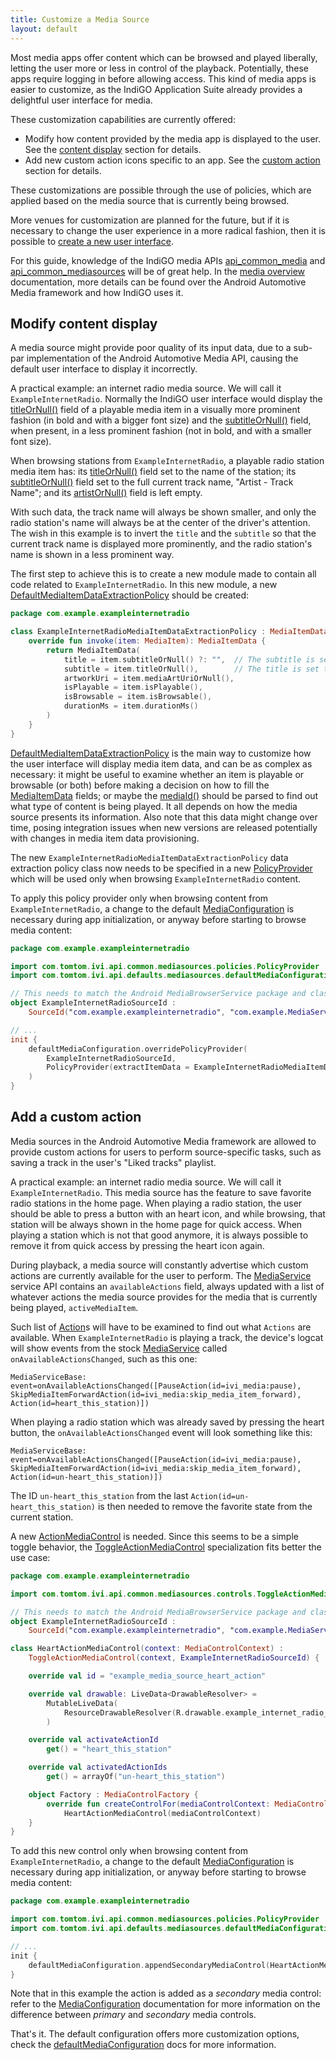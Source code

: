 ```yaml
---
title: Customize a Media Source
layout: default
---
```


Most media apps offer content which can be browsed and played liberally, letting the user more or
less in control of the playback. Potentially, these apps require logging in before allowing access.
This kind of media apps is easier to customize, as the IndiGO Application Suite already provides a
delightful user interface for media.

These customization capabilities are currently offered:
- Modify how content provided by the media app is displayed to the user.
  See the [content display](#modify-content-display) section for details.
- Add new custom action icons specific to an app.
  See the [custom action](#add-a-custom-action) section for details.

These customizations are possible through the use of policies, which are applied based on the
media source that is currently being browsed.

More venues for customization are planned for the future, but if it is necessary to change the user
experience in a more radical fashion, then it is possible to 
[create a new user interface](/indigo/documentation/tutorials-and-examples/media/create-a-new-media-user-interface).

For this guide, knowledge of the IndiGO media APIs [api_common_media](TTIVI_INDIGO_API) 
and [api_common_mediasources](TTIVI_INDIGO_API)
will be of great help. In the 
[media overview](/indigo/documentation/developing/platform-domains/media) documentation, more 
details can be found over the Android Automotive Media framework and how IndiGO uses it.

## Modify content display

A media source might provide poor quality of its input data, due to a sub-par implementation of the
Android Automotive Media API, causing the default user interface to display it incorrectly.

A practical example: an internet radio media source. We will call it `ExampleInternetRadio`.
Normally the IndiGO user interface would display the [titleOrNull()](TTIVI_INDIGO_API)
field of a playable media item in a visually more prominent fashion (in bold and with a bigger font
size) and the [subtitleOrNull()](TTIVI_INDIGO_API) field, when present, in a less prominent fashion 
(not in bold, and with a smaller font size).

When browsing stations from `ExampleInternetRadio`, a playable radio station media item has: its
[titleOrNull()](TTIVI_INDIGO_API) field set to the name of the station; its
[subtitleOrNull()](TTIVI_INDIGO_API) field set to the full current track name,
"Artist - Track Name"; and its [artistOrNull()](TTIVI_INDIGO_API) field is left
empty.

With such data, the track name will always be shown smaller, and only the radio station's name will
always be at the center of the driver's attention. 
The wish in this example is to invert the `title` and the `subtitle` so that the current track name
is displayed more prominently, and the radio station's name is shown in a less prominent way.

The first step to achieve this is to create a new module made to contain all code related to
`ExampleInternetRadio`.
In this new module, a new [DefaultMediaItemDataExtractionPolicy](TTIVI_INDIGO_API)
should be created:

```kotlin
package com.example.exampleinternetradio

class ExampleInternetRadioMediaItemDataExtractionPolicy : MediaItemDataExtractionPolicy {
    override fun invoke(item: MediaItem): MediaItemData {
        return MediaItemData(
            title = item.subtitleOrNull() ?: "",  // The subtitle is set to the title field.
            subtitle = item.titleOrNull(),        // The title is set to the subtitle field.
            artworkUri = item.mediaArtUriOrNull(),
            isPlayable = item.isPlayable(),
            isBrowsable = item.isBrowsable(),
            durationMs = item.durationMs()
        )
    }
}
```

[DefaultMediaItemDataExtractionPolicy](TTIVI_INDIGO_API)
is the main way to customize how the user interface will display media item data, and can be as
complex as necessary: it might be useful to examine whether an item is playable or browsable (or
both) before making a decision on how to fill the [MediaItemData](TTIVI_INDIGO_API)
fields; or maybe the [mediaId()](TTIVI_INDIGO_API) should be parsed to find
out what type of content is being played. It all depends on how the media source presents its
information. Also note that this data might change over time, posing integration issues when new
versions are released potentially with changes in media item data provisioning.

The new `ExampleInternetRadioMediaItemDataExtractionPolicy` data extraction policy class now needs
to be specified in a new [PolicyProvider](TTIVI_INDIGO_API)
which will be used only when browsing `ExampleInternetRadio` content.

To apply this policy provider only when browsing content from `ExampleInternetRadio`, a change to
the default [MediaConfiguration](TTIVI_INDIGO_API) is
necessary during app initialization, or anyway before starting to browse media content:

```kotlin
package com.example.exampleinternetradio

import com.tomtom.ivi.api.common.mediasources.policies.PolicyProvider
import com.tomtom.ivi.api.defaults.mediasources.defaultMediaConfiguration

// This needs to match the Android MediaBrowserService package and class name of the media source.
object ExampleInternetRadioSourceId :
    SourceId("com.example.exampleinternetradio", "com.example.MediaService")

// ...
init {
    defaultMediaConfiguration.overridePolicyProvider(
        ExampleInternetRadioSourceId,
        PolicyProvider(extractItemData = ExampleInternetRadioMediaItemDataExtractionPolicy())
    )
}
```

## Add a custom action

Media sources in the Android Automotive Media framework are allowed to provide custom actions for
users to perform source-specific tasks, such as saving a track in the user's "Liked tracks"
playlist.

A practical example: an internet radio media source. We will call it `ExampleInternetRadio`.
This media source has the feature to save favorite radio stations in the home page. When playing a
radio station, the user should be able to press a button with an heart icon, and while browsing,
that station will be always shown in the home page for quick access. When playing a station which is
not that good anymore, it is always possible to remove it from quick access by pressing the heart
icon again.

During playback, a media source will constantly advertise which custom actions are currently
available for the user to perform. The [MediaService](TTIVI_INDIGO_API) service API contains an 
`availableActions` field, always updated with a list of whatever actions the 
media source provides for the media that is currently being played, 
`activeMediaItem`.

Such list of [Action](TTIVI_INDIGO_API)s will have to be examined to find out what `Actions` are 
available. When `ExampleInternetRadio` is playing a track, the device's logcat will show events from 
the stock [MediaService](TTIVI_INDIGO_API) called `onAvailableActionsChanged`,
such as this one:

```
MediaServiceBase: event=onAvailableActionsChanged([PauseAction(id=ivi_media:pause), SkipMediaItemForwardAction(id=ivi_media:skip_media_item_forward), Action(id=heart_this_station)])
```

When playing a radio station which was already saved by pressing the heart button, the
`onAvailableActionsChanged` event will look something like this:

```
MediaServiceBase: event=onAvailableActionsChanged([PauseAction(id=ivi_media:pause), SkipMediaItemForwardAction(id=ivi_media:skip_media_item_forward), Action(id=un-heart_this_station)])
```

The ID `un-heart_this_station` from the last `Action(id=un-heart_this_station)` is then needed to
remove the favorite state from the current station.

A new [ActionMediaControl](TTIVI_INDIGO_API) is needed. Since this seems to be a simple toggle 
behavior, the [ToggleActionMediaControl](TTIVI_INDIGO_API) specialization fits better the use case:

```kotlin
package com.example.exampleinternetradio

import com.tomtom.ivi.api.common.mediasources.controls.ToggleActionMediaControl

// This needs to match the Android MediaBrowserService package and class name of the media source.
object ExampleInternetRadioSourceId :
    SourceId("com.example.exampleinternetradio", "com.example.MediaService")

class HeartActionMediaControl(context: MediaControlContext) :
    ToggleActionMediaControl(context, ExampleInternetRadioSourceId) {

    override val id = "example_media_source_heart_action"

    override val drawable: LiveData<DrawableResolver> =
        MutableLiveData(
            ResourceDrawableResolver(R.drawable.example_internet_radio_heart_icon)
        )

    override val activateActionId
        get() = "heart_this_station"

    override val activatedActionIds
        get() = arrayOf("un-heart_this_station")

    object Factory : MediaControlFactory {
        override fun createControlFor(mediaControlContext: MediaControlContext) =
            HeartActionMediaControl(mediaControlContext)
    }
}
```

To add this new control only when browsing content from `ExampleInternetRadio`, a change to the 
default [MediaConfiguration](TTIVI_INDIGO_API) is necessary during app initialization, or anyway 
before starting to browse media content:

```kotlin
package com.example.exampleinternetradio

import com.tomtom.ivi.api.common.mediasources.policies.PolicyProvider
import com.tomtom.ivi.api.defaults.mediasources.defaultMediaConfiguration

// ...
init {
    defaultMediaConfiguration.appendSecondaryMediaControl(HeartActionMediaControl.Factory)
}
```

Note that in this example the action is added as a _secondary_ media control: refer to the
[MediaConfiguration](TTIVI_INDIGO_API) documentation for
more information on the difference between _primary_ and _secondary_ media controls.

[TODO(IVI-4584)]: # (API placeholder for [defaultMediaConfiguration] can't be added as the module does not exist)

That's it. The default configuration offers more customization options, check the
[defaultMediaConfiguration](com.tomtom.ivi.api.defaults.mediasources.defaultMediaConfiguration) docs
for more information.

